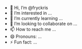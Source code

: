 - 👋 Hi, I’m @fryckris
- 👀 I’m interested in ...
- 🌱 I’m currently learning ...
- 💞️ I’m looking to collaborate on ...
- 📫 How to reach me ...
- 😄 Pronouns: ...
- ⚡ Fun fact: ...

<!---
fryckris/fryckris is a ✨ special ✨ repository because its `README.md` (this file) appears on your GitHub profile.
You can click the Preview link to take a look at your changes.
--->
